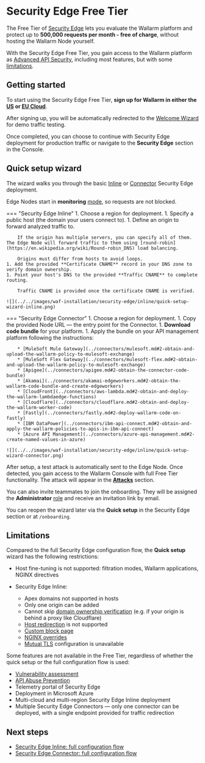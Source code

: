 # Security Edge Free Tier

The Free Tier of [Security Edge](overview.md) lets you evaluate the Wallarm platform and protect up to **500,000 requests per month - free of charge**, without hosting the Wallarm Node yourself.

With the Security Edge Free Tier, you gain access to the Wallarm platform as [Advanced API Security](../../about-wallarm/subscription-plans.md#core-subscription-plans), including most features, but with some [limitations](#limitations).

## Getting started

To start using the Security Edge Free Tier, **sign up for Wallarm in either the [US](https://us1.my.wallarm.com/signup/?utm_source=wallarm_docs&utm_campaign=se_free_tier_guide) or [EU Cloud](https://my.wallarm.com/signup/?utm_source=wallarm_docs&utm_campaign=se_free_tier_guide)**.

After signing up, you will be automatically redirected to the [Welcome Wizard](../../quickstart/getting-started.md#welcome-wizard) for demo traffic testing.

Once completed, you can choose to continue with Security Edge deployment for production traffic or navigate to the **Security Edge** section in the Console.

## Quick setup wizard

The wizard walks you through the basic [Inline](inline/overview.md) or [Connector](se-connector.md) Security Edge deployment.

Edge Nodes start in **monitoring** [mode](../../admin-en/configure-wallarm-mode.md), so requests are not blocked.

=== "Security Edge Inline"
    1. Choose a region for deployment.
    1. Specify a public host (the domain your users connect to).
    1. Define an origin to forward analyzed traffic to.

        If the origin has multiple servers, you can specify all of them. The Edge Node will forward traffic to them using [round-robin](https://en.wikipedia.org/wiki/Round-robin_DNS) load balancing.

        Origins must differ from hosts to avoid loops.
    1. Add the provided **Certificate CNAME** record in your DNS zone to verify domain ownership.
    1. Point your host's DNS to the provided **Traffic CNAME** to complete routing.

        Traffic CNAME is provided once the certificate CNAME is verified.

    ![](../../images/waf-installation/security-edge/inline/quick-setup-wizard-inline.png)
=== "Security Edge Connector"
    1. Choose a region for deployment.
    1. Copy the provided Node URL — the entry point for the Connector.
    1. **Download code bundle** for your platform.
    1. Apply the bundle on your API management platform following the instructions:

        * [MuleSoft Mule Gateway](../connectors/mulesoft.md#2-obtain-and-upload-the-wallarm-policy-to-mulesoft-exchange)
        * [MuleSoft Flex Gateway](../connectors/mulesoft-flex.md#2-obtain-and-upload-the-wallarm-policy-to-mulesoft-exchange)
        * [Apigee](../connectors/apigee.md#2-obtain-the-connector-code-bundle)
        * [Akamai](../connectors/akamai-edgeworkers.md#2-obtain-the-wallarm-code-bundle-and-create-edgeworkers) 
        * [CloudFront](../connectors/aws-lambda.md#2-obtain-and-deploy-the-wallarm-lambdaedge-functions)
        * [Cloudflare](../connectors/cloudflare.md#2-obtain-and-deploy-the-wallarm-worker-code)
        * [Fastly](../connectors/fastly.md#2-deploy-wallarm-code-on-fastly)
        * [IBM DataPower](../connectors/ibm-api-connect.md#2-obtain-and-apply-the-wallarm-policies-to-apis-in-ibm-api-connect)
        * [Azure API Management](../connectors/azure-api-management.md#2-create-named-values-in-azure)

    ![](../../images/waf-installation/security-edge/inline/quick-setup-wizard-connector.png)

After setup, a test attack is automatically sent to the Edge Node. Once detected, you gain access to the Wallarm Console with full Free Tier functionality. The attack will appear in the [**Attacks**](../../user-guides/events/check-attack.md) section.

You can also invite teammates to join the onboarding. They will be assigned the **Administrator** [role](../../user-guides/settings/users.md#user-roles) and receive an invitation link by email.

You can reopen the wizard later via the **Quick setup** in the Security Edge section or at `/onboarding`.

## Limitations

Compared to the full Security Edge configuration flow, the **Quick setup** wizard has the following restrictions:

* Host fine-tuning is not supported: filtration modes, Wallarm applications, NGINX directives
* Security Edge Inline:

    * Apex domains not supported in hosts
    * Only one origin can be added
    * Cannot skip [domain ownership verification](inline/deployment.md#3-certificates) (e.g. if your origin is behind a proxy like Cloudflare)
    * [Host redirection](inline/host-redirection.md) is not supported
    * [Custom block page](inline/custom-block-page.md)
    * [NGINX overrides](inline/nginx-overrides.md)
    * [Mutual TLS](inline/mtls.md) configuration is unavailable

Some features are not available in the Free Tier, regardless of whether the quick setup or the full configuration flow is used:

* [Vulnerability assessment](../../user-guides/vulnerabilities.md)
* [API Abuse Prevention](../../api-abuse-prevention/overview.md)
* Telemetry portal of Security Edge
* Deployment in Microsoft Azure
* Multi-cloud and multi-region Security Edge Inline deployment
* Multiple Security Edge Connectors — only one connector can be deployed, with a single endpoint provided for traffic redirection

## Next steps

* [Security Edge Inline: full configuration flow](inline/deployment.md)
* [Security Edge Connector: full configuration flow](se-connector.md)
